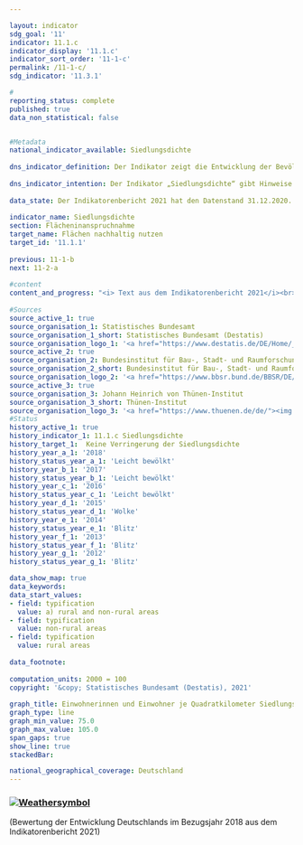 ```yaml
---

layout: indicator    
sdg_goal: '11'    
indicator: 11.1.c    
indicator_display: '11.1.c'    
indicator_sort_order: '11-1-c'    
permalink: /11-1-c/    
sdg_indicator: '11.3.1'    

#    
reporting_status: complete    
published: true    
data_non_statistical: false    


#Metadata    
national_indicator_available: Siedlungsdichte    
    
dns_indicator_definition: Der Indikator zeigt die Entwicklung der Bevölkerung je Quadratkilometer Siedlungs- und Verkehrsfläche im Vergleich zum Basisjahr 2000.    
    
dns_indicator_intention: Der Indikator „Siedlungsdichte“ gibt Hinweise auf die Effizienz der Siedlungsflächennutzung. Ziel der Bundesregierung ist es, durch flächensparende Maßnahmen beim Neubau und bei der Innenentwicklung wie der Reduzierung von Wohnungs- und Gewerbeleerstand sowie Nachverdichtungen und Erhöhung der Baudichte der Verringerung der Siedlungsdichte entgegenzuwirken.    
    
data_state: Der Indikatorenbericht 2021 hat den Datenstand 31.12.2020. Die Daten auf der DNS-Online Plattform werden regelmäßig aktualisiert, sodass online aktuellere Daten verfügbar sein können als im Indikatorenbericht 2021 veröffentlicht.    
    
indicator_name: Siedlungsdichte    
section: Flächeninanspruchnahme    
target_name: Flächen nachhaltig nutzen    
target_id: '11.1.1'    
    
previous: 11-1-b    
next: 11-2-a    
    
#content    
content_and_progress: "<i> Text aus dem Indikatorenbericht 2021</i><br><br>Bei der Siedlungsdichte wird die Einwohnerzahl ins Verhältnis zur Siedlungs- und Verkehrsfläche gesetzt, im Gegensatz zur Bevölkerungsdichte, wo die Gesamtfläche die Bezugsgröße ist.<br><br>Zur Siedlungsfläche zählen dabei neben Wohnbauflächen auch Flächen besonderer funktionaler Prägung (z.&nbsp;B. Krankenhäuser oder Schulen), Industrie- und Gewerbeflächen, Flächen mit gemischter Nutzung (z.&nbsp;B. an Einkaufsstraßen) sowie Sport-, Freizeit- und Erholungsflächen. Sowohl Veränderungen der Einwohnerzahl, als auch Veränderungen bei der Ausdehnung der Siedlungs- und Verkehrsflächen haben Einfluss auf den Wert der Siedlungsdichte.<br><br>Die Siedlungsdichte unterscheidet sich zwischen ländlichem und nicht ländlichem Raum erheblich: Auf einem Quadratkilometer Siedlungs- und Verkehrsfläche leben in nicht ländlichen Kreistypen durchschnittlich 3&nbsp;344 Menschen, in ländlichen rund 1&nbsp;205 (Stand: 2018). In Städten werden dabei die Wohnbauflächen oft wesentlich dichter und auch mehrstöckiger bebaut als in ländlichen Regionen, wo eine lockerere Bebauung mit größeren, unversiegelten Flächenanteilen, wie zum Beispiel Hausgärten, vorherrscht.<br><br>Von 2000 bis 2009 nahm die Siedlungsdichte sowohl in ländlichen als auch in nicht ländlichen Regionen kontinuierlich ab. Dabei war in nicht ländlichen Regionen der absolute Rückgang etwas geringer als in den ländlichen Regionen. Bedingt durch die deutlich geringere Siedlungsdichte in den ländlichen Regionen fiel der Rückgang dort relativ betrachtet mit 11&nbsp;% deutlich stärker aus als in den nicht ländlichen Regionen mit 4&nbsp;%. In den nicht ländlichen Räumen ist die Siedlungsdichte seit dem Jahr 2011 wieder angestiegen. Somit werden die Siedlungs- und Verkehrsflächen in eher städtisch geprägten Räumen wieder effizienter genutzt als in den Jahren zuvor.<br><br>Werden die Entwicklungen der Einwohnerzahl und der Siedlungs- und Verkehrsfläche einzeln betrachtet, so zeigen sich deutliche Unterschiede zwischen ländlichen und nicht ländlichen Regionen. Zwischen 2000 und 2018 stieg die Siedlungs- und Verkehrsfläche sowohl in ländlichen als auch in nicht ländlichen Regionen an, allerdings mit 15 bzw. 8&nbsp;% in unterschiedlichem Umfang. Nachdem die Bevölkerungszahl in den ländlichen Regionen Anfang des Jahrtausends noch leicht anstieg, verringerte sie sich danach bis 2010 um rund 2,3&nbsp;%, um dann bis 2018 wieder um 1,8&nbsp;% zu steigen. In den nicht ländlichen Regionen hingegen stieg die Einwohnerzahl sowohl zwischen 2000 und 2010 (um 1,7&nbsp;%) als auch zwischen 2011 und 2018 (um 5,4&nbsp;%) an. Die Auswirkungen der Inanspruchnahme zusätzlicher Siedlungs- und Verkehrsflächen wurden deshalb in ländlichen Regionen durch den Rückgang der Bevölkerungszahl verstärkt.<br><br>Datengrundlagen des Indikators sind die Bevölkerungszahlen und die Flächenerhebung nach Art der tatsächlichen Nutzung des Statistischen Bundesamtes. Bei den Bevölkerungsdaten ergab sich durch den Zensus 2011 ein Sprung in den Zeitreihen. Daneben kam es im amtlichen Liegenschaftskataster der Länder in den vergangenen Jahren teilweise zur Neuzuordnung von Flächennutzungen, denen keine realen Nutzungsänderungen zugrunde lagen. Zudem wurde im Jahr 2016 die Umstellung des alten auf den neuen Nutzungsartenkatalog vollendet, was sich auch auf die amtliche Flächenstatistik auswirkte, sodass die Vergleichbarkeit der Daten von 2016 mit den Vorjahren eingeschränkt ist. Um die Daten dennoch vergleichen zu können, wurden die jeweiligen Werte ausgehend vom Zensus 2011 und der Veränderung der Flächenerhebung im Jahr 2016 zurückgerechnet.<br><br>Die Unterscheidung zwischen „ländlich“ und „nicht ländlich“ basiert auf einer Typisierung des Thünen-Instituts. Das Institut ordnet Landkreisen und kreisfreien Städten – auf Basis von räumlichen Merkmalen wie „Siedlungsdichte“ und „Anteil land- und forstwirtschaftlicher Fläche“ – einen Grad an „Ländlichkeit“ zu. Somit bezieht sich diese Typisierung auf die Kreisebene und nicht auf kleinere räumliche Einheiten wie Städte und Dörfer."    
    
#Sources    
source_active_1: true                    
source_organisation_1: Statistisches Bundesamt                    
source_organisation_1_short: Statistisches Bundesamt (Destatis)                    
source_organisation_logo_1: '<a href="https://www.destatis.de/DE/Home/_inhalt.html"><img src="https://g205sdgs.github.io/sdg-indicators/public/logos/destatis.png" alt=" Statistisches Bundesamt (Destatis)" title="Klicken Sie hier um zu der Homepage der Organisation zu gelangen" style="border: transparent"/></a>'                    
source_active_2: true                    
source_organisation_2: Bundesinstitut für Bau-, Stadt- und Raumforschung                    
source_organisation_2_short: Bundesinstitut für Bau-, Stadt- und Raumforschung (BBSR)                    
source_organisation_logo_2: '<a href="https://www.bbsr.bund.de/BBSR/DE/startseite/_node.html"><img src="https://g205sdgs.github.io/sdg-indicators/public/logos/bbsr.png" alt=" Bundesinstitut für Bau-, Stadt- und Raumforschung (BBSR)" title="Klicken Sie hier um zu der Homepage der Organisation zu gelangen" style="border: transparent"/></a>'                    
source_active_3: true                    
source_organisation_3: Johann Heinrich von Thünen-Institut                    
source_organisation_3_short: Thünen-Institut                    
source_organisation_logo_3: '<a href="https://www.thuenen.de/de/"><img src="https://g205sdgs.github.io/sdg-indicators/public/logos/jht.png" alt=" Thünen-Institut" title="Klicken Sie hier um zu der Homepage der Organisation zu gelangen" style="border: transparent"/></a>'                        
#Status    
history_active_1: true
history_indicator_1: 11.1.c Siedlungsdichte
history_target_1:  Keine Verringerung der Siedlungsdichte
history_year_a_1: '2018'                            
history_status_year_a_1: 'Leicht bewölkt'
history_year_b_1: '2017'                            
history_status_year_b_1: 'Leicht bewölkt'
history_year_c_1: '2016'                            
history_status_year_c_1: 'Leicht bewölkt'
history_year_d_1: '2015'                            
history_status_year_d_1: 'Wolke'
history_year_e_1: '2014'                            
history_status_year_e_1: 'Blitz'
history_year_f_1: '2013'                            
history_status_year_f_1: 'Blitz'
history_year_g_1: '2012'                            
history_status_year_g_1: 'Blitz'    

data_show_map: true    
data_keywords:    
data_start_values:     
- field: typification
  value: a) rural and non-rural areas
- field: typification
  value: non-rural areas
- field: typification
  value: rural areas
    
data_footnote:     
    
computation_units: 2000 = 100    
copyright: '&copy; Statistisches Bundesamt (Destatis), 2021'
    
graph_title: Einwohnerinnen und Einwohner je Quadratkilometer Siedlungs- und Verkehrsfläche    
graph_type: line    
graph_min_value: 75.0    
graph_max_value: 105.0    
span_gaps: true    
show_line: true    
stackedBar:     

national_geographical_coverage: Deutschland    
---    
```

<div>
  <div class="my-header">
    <h3>
      <a href="https://sustainabledevelopment-deutschland.github.io/status/"><img src="https://g205sdgs.github.io/sdg-indicators/public/Wettersymbole/Leicht bewölkt.png" title="Bei Fortsetzung der Entwicklung würde das Ziel voraussichtlich um mindestens 5&nbsp;%, aber maximal um 20&nbsp;% der Differenz zwischen Zielwert und aktuellem Wert verfehlt" alt="Weathersymbol" />
      </a>
    </h3>
  </div>
  <div class="my-header-note">
    <span> (Bewertung der Entwicklung Deutschlands im Bezugsjahr 2018 aus dem Indikatorenbericht 2021)</span>
  </div>
</div>